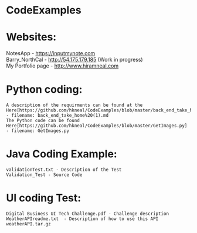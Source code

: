 # CodeExamples

# Websites:  
NotesApp - <https://inputmynote.com>  
Barry_NorthCal - <http://54.175.179.185>  (Work in progress)   
My Portfolio page - <http://www.hiramneal.com>

# Python coding:  
    A description of the requirments can be found at the Here[https://github.com/hkneal/CodeExamples/blob/master/back_end_take_home%2520(1).md] - filename: back_end_take_home%20(1).md    
    The Python code can be found Here[https://github.com/hkneal/CodeExamples/blob/master/GetImages.py] - filename: GetImages.py 

# Java Coding Example:  
    validationTest.txt - Description of the Test
    Validation_Test - Source Code  
    
# UI coding Test:  
    Digital Business UI Tech Challenge.pdf - Challenge description  
    WeatherAPIreadme.txt  - Description of how to use this API  
    weatherAPI.tar.gz  
    
